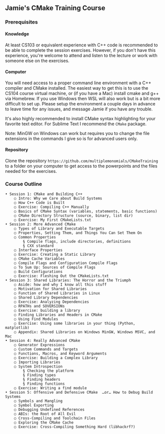 ## Jamie's CMake Training Course

### Prerequisites

#### Knowledge
At least CS103 or equivalent experience with C++ code is recommended to be able to complete the session exercises.  However, if you don't have this experience, you're welcome to attend and listen to the lecture or work with someone else on the exercises.

#### Computer
You will need access to a proper command line environment with a C++ compiler and CMake installed.  The easiest way to get this is to use the CS104 course virtual machine, or (if you have a Mac) install cmake and g++ via Homebrew.  If you use Windows then WSL will also work but is a bit more difficult to set up.  Please setup the environment a couple days in advance to leave time for any issues, and message Jamie if you have any trouble.

It's also highly recommended to install CMake syntax highlighting for your favorite text editor.  For Sublime Text I recommend the `CMake` package. 

Note: MinGW on Windows can work but requires you to change the file extensions in the commands I give so is for advanced users only.

#### Repository
Clone the repository `https://github.com/multiplemonomials/CMakeTraining` to a folder on your computer to get access to the powerpoints and the files needed for the exercises. 

### Course Outline

	• Session 1: CMake and Building C++
		○ Intro: Why we Care about Build Systems
		○ How C++ Code is Built
		○ Exercise: Compiling C++ Manually
		○ Basics of CMake Syntax (variables, statements, basic functions)
		○ CMake Directory Structure (source, binary, list dir)
		○ Exercise: My First CMakeLists.txt
	• Session 2: More Advanced CMake
		○ Types of Library and Executable Targets
		○ Properties, Setting Them, and Things You Can Set Them On
		○ Common Properties
			§ Compile flags, include directories, definitions
			§ CXX standard
		○ Interface Properties
		○ Exercise: Creating a Static Library
		○ CMake Cache Variables
		○ Compile Flags and Configuration Compile Flags
		○ To Sum Up: Sources of Compile Flags
		○ Build Configurations
		○ Exercise: Fleshing Out the CMakeLists.txt
	• Session 3: Shared Libraries: The Horror and the Triumph
		○ Aside: how and why I know all this stuff
		○ Motivation for Shared Libraries
		○ Function of Shared Libraries in Linux
		○ Shared Library Dependencies
		○ Exercise: Analyzing Dependencies
		○ RPATHs and SOVERSIONs
		○ Exercise: building a library
		○ Finding Libraries and Headers in CMake
		○ Using Find Modules
		○ Exercise: Using some libraries in your thing (Python, matplotlib)
		○ Appendix: Shared Libraries on Windows MinGW, Windows MSVC, and Mac
	• Session 4: Really Advanced CMake
		○ Generator Expressions
		○ Custom Commands and Targets
		○ Functions, Macros, and Keyword Arguments
		○ Exercise: Building a Complex Library
		○ Importing Libraries
		○ System Introspection
			§ Checking the platform
			§ Finding types
			§ Finding headers
			§ Finding functions
		○ Exercise: Writing a find module
	• Session 5: Offensive and Defensive CMake  …or… How to Debug Build Systems
		○ Symbols and Mangling
		○ Symbol Exporting
		○ Debugging Undefined References
		○ ABIs: the Root of All Evil
		○ Cross-Compiling and Toolchain Files
		○ Exploring the CMake Cache
		○ Exercise: Cross-Compiling Something Hard (libhackrf?)